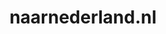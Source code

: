 ---
layout: post
title: "naarnederland.nl"
internal_url: "/dutchgov/naarnederland.nl.html"
subdomains_count: 4
all_subdomains_count: 8
urls_count: 4
ssl_rank: 0
http_rank: 42.5
url_link: /data/naarnederland.nl/urls.txt
all_subdomains_link: /data/naarnederland.nl/all_subdomains.txt
subdomains_link: /data/naarnederland.nl/subdomains.txt
categories: dutchgov
---
